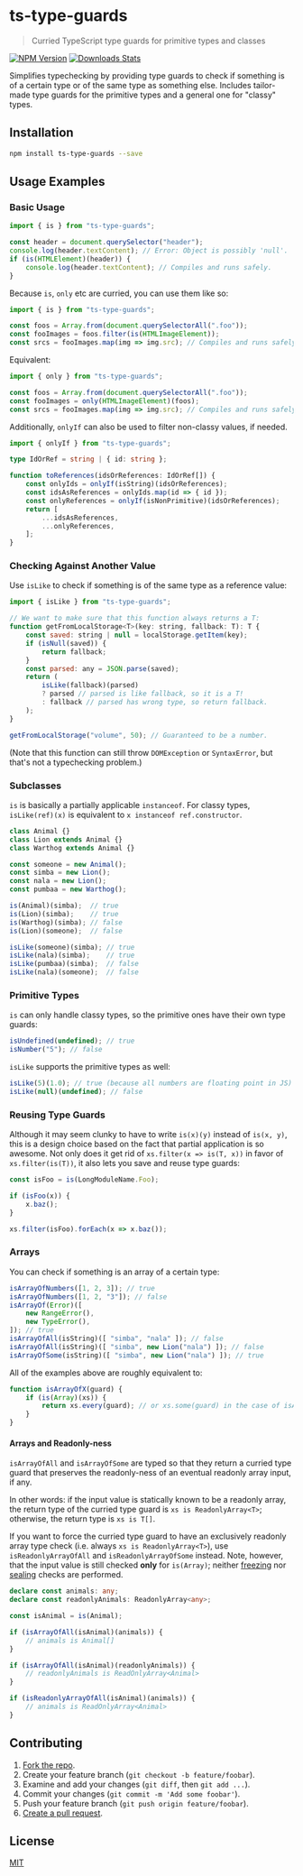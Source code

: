 # ts-type-guards
> Curried TypeScript type guards for primitive types and classes

[![NPM Version][npm-image]][npm-url]
[![Downloads Stats][npm-downloads]][npm-url]

Simplifies typechecking by providing type guards to check if something is of a certain type or of the same type as something else. Includes tailor-made type guards for the primitive types and a general one for "classy" types.



## Installation

```sh
npm install ts-type-guards --save
```



## Usage Examples

### Basic Usage

```javascript
import { is } from "ts-type-guards";

const header = document.querySelector("header");
console.log(header.textContent); // Error: Object is possibly 'null'.
if (is(HTMLElement)(header)) {
    console.log(header.textContent); // Compiles and runs safely.
}
```

Because `is`, `only` etc are curried, you can use them like so:

```javascript
import { is } from "ts-type-guards";

const foos = Array.from(document.querySelectorAll(".foo"));
const fooImages = foos.filter(is(HTMLImageElement));
const srcs = fooImages.map(img => img.src); // Compiles and runs safely.
```

Equivalent:

```javascript
import { only } from "ts-type-guards";

const foos = Array.from(document.querySelectorAll(".foo"));
const fooImages = only(HTMLImageElement)(foos);
const srcs = fooImages.map(img => img.src); // Compiles and runs safely.
```

Additionally, `onlyIf` can also be used to filter non-classy values, if needed.

```typescript
import { onlyIf } from "ts-type-guards";

type IdOrRef = string | { id: string };

function toReferences(idsOrReferences: IdOrRef[]) {
    const onlyIds = onlyIf(isString)(idsOrReferences);
    const idsAsReferences = onlyIds.map(id => { id });
    const onlyReferences = onlyIf(isNonPrimitive)(idsOrReferences);
    return [
        ...idsAsReferences,
        ...onlyReferences,
    ];
}
```

### Checking Against Another Value

Use `isLike` to check if something is of the same type as a reference value:

```javascript
import { isLike } from "ts-type-guards";

// We want to make sure that this function always returns a T:
function getFromLocalStorage<T>(key: string, fallback: T): T {
    const saved: string | null = localStorage.getItem(key);
    if (isNull(saved)) {
        return fallback;
    }
    const parsed: any = JSON.parse(saved);
    return (
        isLike(fallback)(parsed)
        ? parsed // parsed is like fallback, so it is a T!
        : fallback // parsed has wrong type, so return fallback.
    );
}

getFromLocalStorage("volume", 50); // Guaranteed to be a number.
```

(Note that this function can still throw `DOMException` or `SyntaxError`, but that's not a typechecking problem.)


### Subclasses

`is` is basically a partially applicable `instanceof`. For classy types, `isLike(ref)(x)` is equivalent to `x instanceof ref.constructor`.

```javascript
class Animal {}
class Lion extends Animal {}
class Warthog extends Animal {}

const someone = new Animal();
const simba = new Lion();
const nala = new Lion();
const pumbaa = new Warthog();

is(Animal)(simba);  // true
is(Lion)(simba);    // true
is(Warthog)(simba); // false
is(Lion)(someone);  // false

isLike(someone)(simba); // true
isLike(nala)(simba);    // true
isLike(pumbaa)(simba);  // false
isLike(nala)(someone);  // false
```


### Primitive Types

`is` can only handle classy types, so the primitive ones have their own type guards:

```javascript
isUndefined(undefined); // true
isNumber("5"); // false
```

`isLike` supports the primitive types as well:

```javascript
isLike(5)(1.0); // true (because all numbers are floating point in JS)
isLike(null)(undefined); // false
```


### Reusing Type Guards

Although it may seem clunky to have to write `is(x)(y)` instead of `is(x, y)`, this is a design choice based on the fact that partial application is so awesome. Not only does it get rid of `xs.filter(x => is(T, x))` in favor of `xs.filter(is(T))`, it also lets you save and reuse type guards:

```javascript
const isFoo = is(LongModuleName.Foo);

if (isFoo(x)) {
    x.baz();
}

xs.filter(isFoo).forEach(x => x.baz());
```


### Arrays

You can check if something is an array of a certain type:

```javascript
isArrayOfNumbers([1, 2, 3]); // true
isArrayOfNumbers([1, 2, "3"]); // false
isArrayOf(Error)([
    new RangeError(),
    new TypeError(),
]); // true
isArrayOfAll(isString)([ "simba", "nala" ]); // false
isArrayOfAll(isString)([ "simba", new Lion("nala") ]); // false
isArrayOfSome(isString)([ "simba", new Lion("nala") ]); // true
```

All of the examples above are roughly equivalent to:

```javascript
function isArrayOfX(guard) {
    if (is(Array)(xs)) {
        return xs.every(guard); // or xs.some(guard) in the case of isArrayOfSome
    }
}
```


#### Arrays and Readonly-ness

`isArrayOfAll` and `isArrayOfSome` are typed so that they return a curried type guard that preserves the readonly-ness of an eventual readonly array input, if any.

In other words: if the input value is statically known to be a readonly array, the return type of the curried type guard is `xs is ReadonlyArray<T>`; otherwise, the return type is `xs is T[]`.

If you want to force the curried type guard to have an exclusively readonly array type check (i.e. always `xs is ReadonlyArray<T>`), use `isReadonlyArrayOfAll` and `isReadonlyArrayOfSome` instead. Note, however, that the input value is still checked **only** for `is(Array)`; neither [freezing](https://developer.mozilla.org/en-US/docs/Web/JavaScript/Reference/Global_Objects/Object/freeze) nor [sealing](https://developer.mozilla.org/en-US/docs/Web/JavaScript/Reference/Global_Objects/Object/seal) checks are performed.

```typescript
declare const animals: any;
declare const readonlyAnimals: ReadonlyArray<any>;

const isAnimal = is(Animal);

if (isArrayOfAll(isAnimal)(animals)) {
    // animals is Animal[]
}

if (isArrayOfAll(isAnimal)(readonlyAnimals)) {
    // readonlyAnimals is ReadOnlyArray<Animal>
}

if (isReadonlyArrayOfAll(isAnimal)(animals)) {
    // animals is ReadOnlyArray<Animal>
}
```


## Contributing

1. [Fork the repo](https://github.com/SimonAlling/ts-type-guards/fork).
2. Create your feature branch (`git checkout -b feature/foobar`).
3. Examine and add your changes (`git diff`, then `git add ...`).
4. Commit your changes (`git commit -m 'Add some foobar'`).
5. Push your feature branch (`git push origin feature/foobar`).
6. [Create a pull request](https://github.com/SimonAlling/ts-type-guards/pulls).



## License

[MIT](http://vjpr.mit-license.org)


[npm-image]: https://img.shields.io/npm/v/ts-type-guards.svg
[npm-url]: https://npmjs.org/package/ts-type-guards
[npm-downloads]: https://img.shields.io/npm/dm/ts-type-guards.svg
